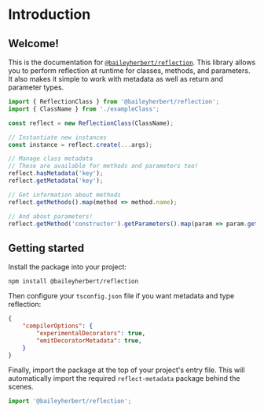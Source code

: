 # Introduction

## Welcome!

This is the documentation for [`@baileyherbert/reflection`](https://npmjs.com/@baileyherbert/reflection). This library
allows you to perform reflection at runtime for classes, methods, and parameters. It also makes it simple to work with
metadata as well as return and parameter types.

```ts
import { ReflectionClass } from '@baileyherbert/reflection';
import { ClassName } from './exampleClass';

const reflect = new ReflectionClass(ClassName);

// Instantiate new instances
const instance = reflect.create(...args);

// Manage class metadata
// These are available for methods and parameters too!
reflect.hasMetadata('key');
reflect.getMetadata('key');

// Get information about methods
reflect.getMethods().map(method => method.name);

// And about parameters!
reflect.getMethod('constructor').getParameters().map(param => param.getType());
```

## Getting started

Install the package into your project:

```plain
npm install @baileyherbert/reflection
```

Then configure your `tsconfig.json` file if you want metadata and type reflection:

```json
{
	"compilerOptions": {
		"experimentalDecorators": true,
		"emitDecoratorMetadata": true,
	}
}
```

Finally, import the package at the top of your project's entry file. This will automatically import the required
`reflect-metadata` package behind the scenes.

```ts
import '@baileyherbert/reflection';
```
